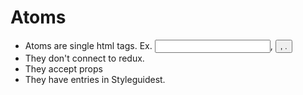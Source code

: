 # Atoms

* Atoms are single html tags. Ex. <input>, <button>, <a>.
* They don't connect to redux.
* They accept props
* They have entries in Styleguidest.
